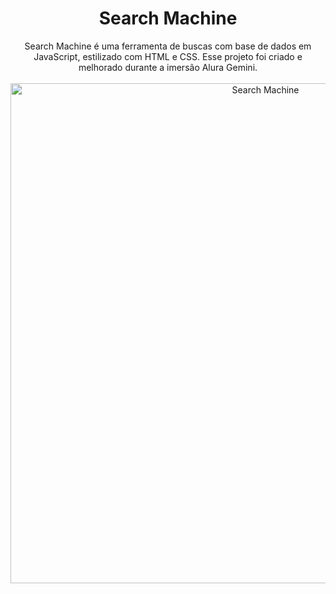 <div align="center">
<h1>Search Machine</h1>
Search Machine é uma ferramenta de buscas com base de dados em JavaScript, estilizado com HTML e CSS. Esse projeto foi criado e melhorado durante a imersão Alura Gemini.
</div>
<br>
<div align="center">
<img src="Search Machine.gif" width="800px" alt="Search Machine">
</div>

